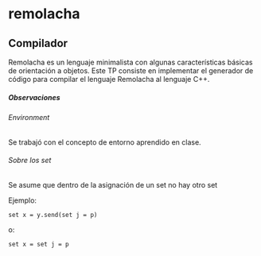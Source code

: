 # remolacha

## Compilador 

Remolacha es un lenguaje minimalista con algunas caracterı́sticas básicas de orientación a objetos. Este TP 
consiste en implementar el generador de código para compilar el lenguaje Remolacha al lenguaje C++.


##### Observaciones
###### Environment
Se trabajó con el concepto de entorno aprendido en clase.

###### Sobre los set
Se asume que dentro de la asignación de un set no hay otro set

Ejemplo:

`set x = y.send(set j = p)`

o:

`set x = set j = p`


